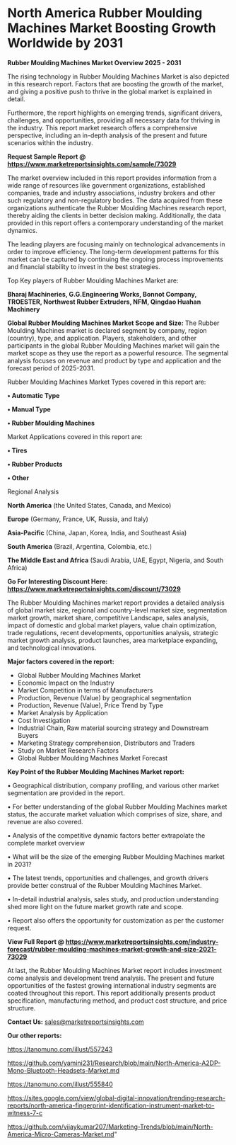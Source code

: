 # North America Rubber Moulding Machines Market Boosting Growth Worldwide by 2031

<Strong> Rubber Moulding Machines Market Overview 2025 - 2031</strong>

The rising technology in Rubber Moulding Machines Market is also depicted in this research report. Factors that are boosting the growth of the market, and giving a positive push to thrive in the global market is explained in detail.

Furthermore, the report highlights on emerging trends, significant drivers, challenges, and opportunities, providing all necessary data for thriving in the industry. This report market research offers a comprehensive perspective, including an in-depth analysis of the present and future scenarios within the industry.

<strong>Request Sample Report @ <a href=https://www.marketreportsinsights.com/sample/73029>https://www.marketreportsinsights.com/sample/73029</a></strong>

The market overview included in this report provides information from a wide range of resources like government organizations, established companies, trade and industry associations, industry brokers and other such regulatory and non-regulatory bodies. The data acquired from these organizations authenticate the Rubber Moulding Machines research report, thereby aiding the clients in better decision making. Additionally, the data provided in this report offers a contemporary understanding of the market dynamics.

The leading players are focusing mainly on technological advancements in order to improve efficiency. The long-term development patterns for this market can be captured by continuing the ongoing process improvements and financial stability to invest in the best strategies.

Top Key players of Rubber Moulding Machines Market are:

<strong>Bharaj Machineries, G.G.Engineering Works, Bonnot Company, TROESTER, Northwest Rubber Extruders, NFM, Qingdao Huahan Machinery</strong>

<strong><b>Global Rubber Moulding Machines Market Scope and Size:</b></strong>
The Rubber Moulding Machines market is declared segment by company, region (country), type, and application. Players, stakeholders, and other participants in the global Rubber Moulding Machines market will gain the market scope as they use the report as a powerful resource. The segmental analysis focuses on revenue and product by type and application and the forecast period of 2025-2031.

Rubber Moulding Machines Market Types covered in this report are:

<strong>• Automatic Type

• Manual Type

• Rubber Moulding Machines</strong>

Market Applications covered in this report are:

<strong>• Tires

• Rubber Products

• Other</strong> 

Regional Analysis

<strong>North America</strong> (the United States, Canada, and Mexico)

<strong>Europe</strong> (Germany, France, UK, Russia, and Italy)

<strong>Asia-Pacific</strong> (China, Japan, Korea, India, and Southeast Asia)

<strong>South America</strong> (Brazil, Argentina, Colombia, etc.)

<strong>The Middle East and Africa</strong> (Saudi Arabia, UAE, Egypt, Nigeria, and South Africa)

<strong>Go For Interesting Discount Here: <a href=https://www.marketreportsinsights.com/discount/73029>https://www.marketreportsinsights.com/discount/73029</a></strong>

The Rubber Moulding Machines market report provides a detailed analysis of global market size, regional and country-level market size, segmentation market growth, market share, competitive Landscape, sales analysis, impact of domestic and global market players, value chain optimization, trade regulations, recent developments, opportunities analysis, strategic market growth analysis, product launches, area marketplace expanding, and technological innovations.

<strong><b>Major factors covered in the report:</b></strong>
<ul>
  <li>Global Rubber Moulding Machines Market </li>
  <li>Economic Impact on the Industry</li>
  <li>Market Competition in terms of Manufacturers</li>
  <li>Production, Revenue (Value) by geographical segmentation</li>
  <li>Production, Revenue (Value), Price Trend by Type</li>
  <li>Market Analysis by Application</li>
  <li>Cost Investigation</li>
  <li>Industrial Chain, Raw material sourcing strategy and Downstream Buyers</li>
  <li>Marketing Strategy comprehension, Distributors and Traders</li>
  <li>Study on Market Research Factors</li>
  <li>Global Rubber Moulding Machines Market Forecast</li>
</ul>

<strong><b>Key Point of the Rubber Moulding Machines Market report:</b></strong>

• Geographical distribution, company profiling, and various other market segmentation are provided in the report.

• For better understanding of the global Rubber Moulding Machines market status, the accurate market valuation which comprises of size, share, and revenue are also covered.

• Analysis of the competitive dynamic factors better extrapolate the complete market overview

• What will be the size of the emerging Rubber Moulding Machines market in 2031?

• The latest trends, opportunities and challenges, and growth drivers provide better construal of the Rubber Moulding Machines Market.

• In-detail industrial analysis, sales study, and production understanding shed more light on the future market growth rate and scope.

• Report also offers the opportunity for customization as per the customer request.

<strong><b>View Full Report @ <a href=https://www.marketreportsinsights.com/industry-forecast/rubber-moulding-machines-market-growth-and-size-2021-73029>https://www.marketreportsinsights.com/industry-forecast/rubber-moulding-machines-market-growth-and-size-2021-73029</a></b></strong>


At last, the Rubber Moulding Machines Market report includes investment come analysis and development trend analysis. The present and future opportunities of the fastest growing international industry segments are coated throughout this report. This report additionally presents product specification, manufacturing method, and product cost structure, and price structure.

<strong>Contact Us:</strong>
sales@marketreportsinsights.com

<strong>Our other reports:</strong>

<a href=https://tanomuno.com/illust/557243>https://tanomuno.com/illust/557243</a>

<a href=https://github.com/yamini231/Research/blob/main/North-America-A2DP-Mono-Bluetooth-Headsets-Market.md>https://github.com/yamini231/Research/blob/main/North-America-A2DP-Mono-Bluetooth-Headsets-Market.md</a>

<a href=https://tanomuno.com/illust/555840>https://tanomuno.com/illust/555840</a>

<a href=https://sites.google.com/view/global-digital-innovation/trending-research-reports/north-america-fingerprint-identification-instrument-market-to-witness-7-c>https://sites.google.com/view/global-digital-innovation/trending-research-reports/north-america-fingerprint-identification-instrument-market-to-witness-7-c</a>

<a href=https://github.com/vijaykumar207/Marketing-Trends/blob/main/North-America-Micro-Cameras-Market.md>https://github.com/vijaykumar207/Marketing-Trends/blob/main/North-America-Micro-Cameras-Market.md</a>"
